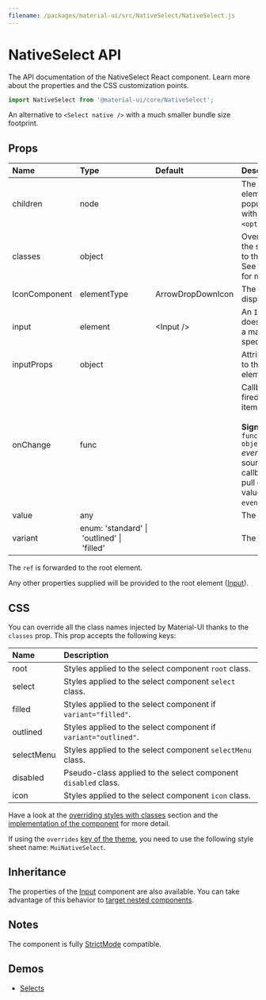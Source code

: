 ```yaml
---
filename: /packages/material-ui/src/NativeSelect/NativeSelect.js
---
```


<!--- This documentation is automatically generated, do not try to edit it. -->

# NativeSelect API

<p class="description">The API documentation of the NativeSelect React component. Learn more about the properties and the CSS customization points.</p>

```js
import NativeSelect from '@material-ui/core/NativeSelect';
```

An alternative to `<Select native />` with a much smaller bundle size footprint.

## Props

| Name | Type | Default | Description |
|:-----|:-----|:--------|:------------|
| <span class="prop-name">children</span> | <span class="prop-type">node</span> |  | The option elements to populate the select with. Can be some `<option>` elements. |
| <span class="prop-name">classes</span> | <span class="prop-type">object</span> |  | Override or extend the styles applied to the component. See [CSS API](#css) below for more details. |
| <span class="prop-name">IconComponent</span> | <span class="prop-type">elementType</span> | <span class="prop-default">ArrowDropDownIcon</span> | The icon that displays the arrow. |
| <span class="prop-name">input</span> | <span class="prop-type">element</span> | <span class="prop-default">&lt;Input /></span> | An `Input` element; does not have to be a material-ui specific `Input`. |
| <span class="prop-name">inputProps</span> | <span class="prop-type">object</span> |  | Attributes applied to the `select` element. |
| <span class="prop-name">onChange</span> | <span class="prop-type">func</span> |  | Callback function fired when a menu item is selected.<br><br>**Signature:**<br>`function(event: object) => void`<br>*event:* The event source of the callback. You can pull out the new value by accessing `event.target.value`. |
| <span class="prop-name">value</span> | <span class="prop-type">any</span> |  | The input value. |
| <span class="prop-name">variant</span> | <span class="prop-type">enum:&nbsp;'standard'&nbsp;&#124;<br>&nbsp;'outlined'&nbsp;&#124;<br>&nbsp;'filled'<br></span> |  | The variant to use. |

The `ref` is forwarded to the root element.

Any other properties supplied will be provided to the root element ([Input](/api/input/)).

## CSS

You can override all the class names injected by Material-UI thanks to the `classes` prop.
This prop accepts the following keys:


| Name | Description |
|:-----|:------------|
| <span class="prop-name">root</span> | Styles applied to the select component `root` class.
| <span class="prop-name">select</span> | Styles applied to the select component `select` class.
| <span class="prop-name">filled</span> | Styles applied to the select component if `variant="filled"`.
| <span class="prop-name">outlined</span> | Styles applied to the select component if `variant="outlined"`.
| <span class="prop-name">selectMenu</span> | Styles applied to the select component `selectMenu` class.
| <span class="prop-name">disabled</span> | Pseudo-class applied to the select component `disabled` class.
| <span class="prop-name">icon</span> | Styles applied to the select component `icon` class.

Have a look at the [overriding styles with classes](/customization/components/#overriding-styles-with-classes) section
and the [implementation of the component](https://github.com/mui-org/material-ui/blob/master/packages/material-ui/src/NativeSelect/NativeSelect.js)
for more detail.

If using the `overrides` [key of the theme](/customization/themes/#css),
you need to use the following style sheet name: `MuiNativeSelect`.

## Inheritance

The properties of the [Input](/api/input/) component are also available.
You can take advantage of this behavior to [target nested components](/guides/api/#spread).

## Notes

The component is fully [StrictMode](https://reactjs.org/docs/strict-mode.html) compatible.

## Demos

- [Selects](/components/selects/)

